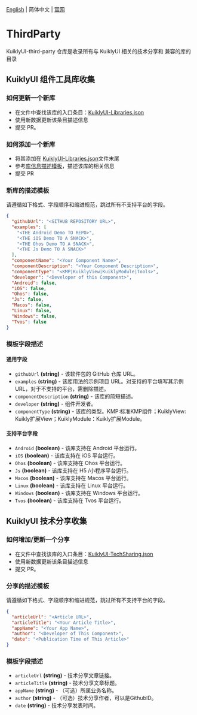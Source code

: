 [English](./README.md) | 简体中文 | [官网](https://framework.tds.qq.com/)

# ThirdParty
KuiklyUI-third-party 仓库是收录所有与 KuiklyUI 相关的技术分享和 兼容的库的目录

## KuiklyUI 组件工具库收集
### 如何更新一个新库
- 在文件中查找该库的入口条目：[KuiklyUI-Libraries.json](https://github.com/Tencent-TDS/ThirdParty/blob/main/KuiklyUI-Libraries.json)
- 使用新数据更新该条目描述信息
- 提交 PR。

### 如何添加一个新库
- 将其添加在 [KuiklyUI-Libraries.json](https://github.com/Tencent-TDS/ThirdParty/blob/main/KuiklyUI-Libraries.json)文件末尾
- 参考[库信息描述模板](#新库的描述模板)，描述该库的相关信息
- 提交 PR

### 新库的描述模板
请遵循如下格式、字段顺序和缩进规范，跳过所有不支持平台的字段。
```json
{
  "githubUrl": "<GITHUB REPOSITORY URL>", 
  "examples": [
    "<THE Android Demo TO REPO>", 
    "<THE iOS Demo TO A SNACK>", 
    "<THE Ohos Demo TO A SNACK>", 
    "<THE Js Demo TO A SNACK>"
  ], 
  "componentName": "<Your Component Name>",
  "componentDescription": "<Your Component Description>",  
  "componentType": "<KMP|KuiklyView|KuiklyModule|Tools>",
  "developer": "<Developer of this Component>",  
  "Android": false, 
  "iOS": false, 
  "Ohos": false, 
  "Js": false, 
  "Macos": false, 
  "Linux": false, 
  "Windows": false, 
  "Tvos": false
}
```

### 模板字段描述
#### 通用字段
- `githubUrl`
  **(string)** - 该软件包的 GitHub 仓库 URL。
- `examples`
  **(string)** - 该库用法的示例项目 URL。对支持的平台填写其示例URL，对于不支持的平台，需删除描述。
- `componentDescription`
  **(string)** - 该库的简短描述。
- `developer`
  **(string)** - 组件开发者。
- `componentType`
  **(string)** - 该库的类型。KMP:标准KMP组件；KuiklyView: Kuikly扩展View；KuiklyModule：Kuikly扩展Module。

#### 支持平台字段
- `Android`
  **(boolean)** - 该库支持在 Android 平台运行。
- `iOS`
  **(boolean)** - 该库支持在 iOS 平台运行。
- `Ohos`
  **(boolean)** - 该库支持在 Ohos 平台运行。
- `Js`
  **(boolean)** - 该库支持在 H5 /小程序平台运行。
- `Macos`
  **(boolean)** - 该库支持在 Macos 平台运行。
- `Linux`
  **(boolean)** - 该库支持在 Linux 平台运行。
- `Windows`
  **(boolean)** - 该库支持在 Windows 平台运行。
- `Tvos`
  **(boolean)** - 该库支持在 Tvos 平台运行。

## KuiklyUI 技术分享收集
### 如何增加/更新一个分享
- 在文件中查找该库的入口条目：[KuiklyUI-TechSharing.json](https://github.com/Tencent-TDS/ThirdParty/blob/main/KuiklyUI-TechSharing.json)
- 使用新数据更新该条目描述信息
- 提交 PR。

### 分享的描述模板
请遵循如下格式、字段顺序和缩进规范，跳过所有不支持平台的字段。
```json
{
  "articleUrl": "<Article URL>",
  "articleTitle": "<Your Article Title>",
  "appName": "<Your App Name>",
  "author": "<Developer of This Component>",
  "date": "<Publication Time of This Article>"
}
```
### 模板字段描述
- `articleUrl`
  **(string)** - 技术分享文章链接。
- `articleTitle`
  **(string)** - 技术分享文章标题。
- `appName`
  **(string)** - （可选）所属业务名称。
- `author`
  **(string)** - （可选）技术分享作者，可以是GithubID。
- `date`
  **(string)** - 技术分享发表时间。
